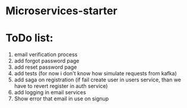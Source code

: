 # Microservices-starter

# ToDo list:
1) email verification process
2) add forgot password page
3) add reset password page
4) add tests (for now i don't know how simulate requests from kafka)
5) add saga on registration (if fail create user in users service, than we have to revert register in auth service)
6) add logging in email services
7) Show error that email in use on signup
